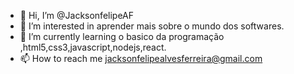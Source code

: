 - 👋 Hi, I’m @JacksonfelipeAF
- 👀 I’m interested in  aprender mais sobre o mundo dos softwares.
- 🌱 I’m currently learning  o basico da programação ,html5,css3,javascript,nodejs,react.
- 📫 How to reach me  jacksonfelipealvesferreira@gmail.com

<!---
JacksonfelipeAF/JacksonfelipeAF is a ✨ special ✨ repository because its `README.md` (this file) appears on your GitHub profile.
You can click the Preview link to take a look at your changes.
--->
